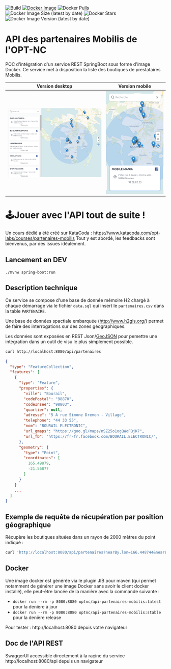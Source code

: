 ![Build](https://github.com/opt-nc/api-partenaires-mobilis/actions/workflows/maven.yml/badge.svg)
[![Docker Image](https://img.shields.io/badge/docker-homepage-blue)](https://hub.docker.com/repository/docker/optnc/api-partenaires-mobilis)
![Docker Pulls](https://img.shields.io/docker/pulls/optnc/api-partenaires-mobilis)
![Docker Image Size (latest by date)](https://img.shields.io/docker/image-size/optnc/api-partenaires-mobilis)
![Docker Stars](https://img.shields.io/docker/stars/optnc/api-partenaires-mobilis)
![Docker Image Version (latest by date)](https://img.shields.io/docker/v/optnc/api-partenaires-mobilis?arch=amd64&sort=date)

# API des partenaires Mobilis de l'OPT-NC

POC d'intégration d'un service REST SpringBoot sous forme d'image Docker.
Ce service met à disposition la liste des boutiques de prestataires Mobilis.

Version desktop                            |  Version mobile
:-----------------------------------------:|:-----------------------------------------:
![screenshot](docs/screenshot-desktop.png) | ![screenshot](docs/screenshot-mobile.png)

# 🕹️Jouer avec l'API tout de suite !

Un cours dédié a été créé sur KataCoda : https://www.katacoda.com/opt-labs/courses/partenaires-mobilis
Tout y est abordé, les feedbacks sont bienvenus, par des issues idéalement.

## Lancement en DEV

`./mvnw spring-boot:run`

## Description technique

Ce service se compose d'une base de donnée mémoire H2 chargé à chaque démarrage via le fichier `data.sql` qui insert le 
`partenaires.csv` dans la table `PARTENAIRE`.

Une base de données spactiale embarquée (http://www.h2gis.org/) permet de faire des interrogations sur des zones géographiques.

Les données sont exposées en REST Json/[GeoJSON](https://geojson.org/) pour pemettre une intégration dans un outil de visu le plus simplement possible.

```bash
curl http://localhost:8080/api/partenaires
```
```json
{
  "type": "FeatureCollection",
  "features": [
    {
      "type": "Feature",
      "properties": {
        "ville": "Bourail",
        "codePostal": "98870",
        "codeInsee": "98803",
        "quartier": null,
        "adresse": "5 A rue Simone Dremon - Village",
        "telephone": "44 33 55",
        "nom": "BOURAIL ELECTRONIC",
        "url_gmaps": "https://goo.gl/maps/nSZ25o1ogQWoFQjK7",
        "url_fb": "https://fr-fr.facebook.com/BOURAIL.ELECTRONIC/",
      },
      "geometry": {
        "type": "Point",
        "coordinates": [
          165.49879,
          -21.56877
        ]
      }
    }
    ...
  ]
}
```

## Exemple de requête de récupération par position géographique

Récupère les boutiques situées dans un rayon de 2000 mètres du point indiqué :
```bash
curl 'http://localhost:8080/api/partenaires?nearBy.lon=166.448744&nearBy.lat=-22.302828&nearBy.distance=2000' -H 'accept: application/json'
```

## Docker

Une image docker est générée via le plugin JIB pour maven (qui permet notamment de générer une image Docker sans avoir le client docker installé), elle peut-être lancée de la manière avec la commande suivante :
- `docker run --rm -p 8080:8080 optnc/api-partenaires-mobilis:latest` pour la denière à jour
- `docker run --rm -p 8080:8080 optnc/api-partenaires-mobilis:stable` pour la denière release

Pour tester : http://localhost:8080 depuis votre navigateur

## Doc de l'API REST

SwaggerUI accessible directement à la raçine du service http://localhost:8080/api depuis un navigateur
